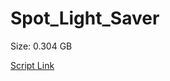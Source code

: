 # Spot_Light_Saver

Size: 0.304 GB

[Script Link](https://github.com/liuyal/Archive/blob/master/Python/Utilities/Miscellaneous/spotlight_saver.py)